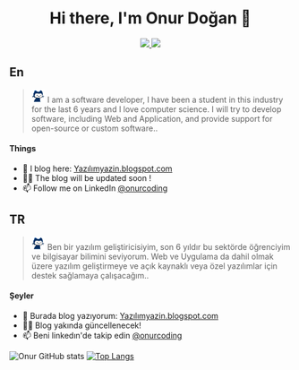<h1 align="center">Hi there, I'm Onur Doğan 👋</h1>

<p align="center"> 

 <a href="https://github.com/onurgncode" alt="Onur Github">
   <img src="https://img.shields.io/badge/-@onurgncode-%23181717?style=flat-square&logo=github" />
 </a>
 <a href="https://www.linkedin.com/in/onurcoding" alt="Onur Linkedin">
   <img src="https://img.shields.io/badge/-onurcoding-blue?style=flat-square&logo=Linkedin&logoColor=white&link=https://www.linkedin.com/in/onurcoding" />
 </a>
</p>

## En

> <img src="https://raw.githubusercontent.com/FernandoCalmet/fernandocalmet/master/pixel-mona-heart.gif" width="24" height="24" href="https://github.com/fernandocalmet"> I am a software developer, I have been a student in this industry for the last 6 years and I love computer science. I will try to develop software, including Web and Application, and provide support for open-source or custom software..

#### Things
- 📝 I blog here: [Yazılımyazin.blogspot.com](https://yazilimyazin.blogspot.com/)
- 🐱‍🏍 The blog will be updated soon !
- 📫 Follow me on LinkedIn [@onurcoding](https://www.linkedin.com/in/onurcoding/)


## TR

> <img src="https://raw.githubusercontent.com/FernandoCalmet/fernandocalmet/master/pixel-mona-heart.gif" width="24" height="24" href="https://github.com/fernandocalmet">  Ben bir yazılım geliştiricisiyim, son 6 yıldır bu sektörde öğrenciyim ve bilgisayar bilimini seviyorum. Web ve Uygulama da dahil olmak üzere yazılım geliştirmeye ve açık kaynaklı veya özel yazılımlar için destek sağlamaya çalışacağım..

#### Şeyler
- 📝 Burada blog yazıyorum: [Yazılımyazin.blogspot.com](https://yazilimyazin.blogspot.com/)
- 🐱‍🏍 Blog yakında güncellenecek!
- 📫 Beni linkedın'de takip edin [@onurcoding](https://www.linkedin.com/in/onurcoding/)

![Onur GitHub stats](https://github-readme-stats.vercel.app/api?username=onurgncode&show_icons=true&theme=radical)
[![Top Langs](https://github-readme-stats.vercel.app/api/top-langs/?username=onurgncode&layout=compact)](https://github.com/yushi1007)
